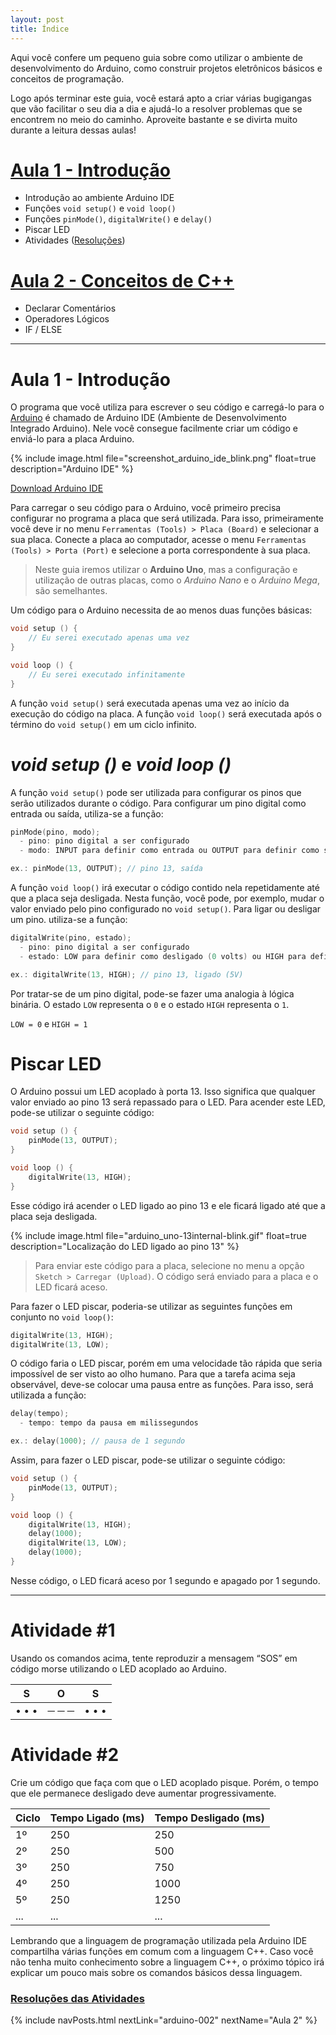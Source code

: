 ```yaml
---
layout: post
title: Índice
---
```


Aqui você confere um pequeno guia sobre como utilizar o ambiente de desenvolvimento do Arduino, como construir projetos eletrônicos básicos e conceitos de programação.

Logo após terminar este guia, você estará apto a criar várias bugigangas que vão facilitar o seu dia a dia e ajudá-lo a resolver problemas que se encontrem no meio do caminho. Aproveite bastante e se divirta muito durante a leitura dessas aulas!

# [**Aula 1** - Introdução](https://italohdc.github.io/arduino-101/posts/arduino-001/)
  * Introdução ao ambiente Arduino IDE
  * Funções ``void setup()`` e ``void loop()``
  * Funções ``pinMode()``, ``digitalWrite()`` e ``delay()``
  * Piscar LED
  * Atividades ([Resoluções](https://github.com/italohdc/arduino-101/tree/master/Atividades/Arduino-001))

# [**Aula 2 - Conceitos de C++**](https://italohdc.github.io/arduino-101/posts/arduino-002/)
  * Declarar Comentários
  * Operadores Lógicos
  * IF / ELSE

---

# Aula 1 - Introdução

O programa que você utiliza para escrever o seu código e carregá-lo para o [Arduino](https://www.arduino.cc/) é chamado de Arduino IDE (Ambiente de Desenvolvimento Integrado Arduino). Nele você consegue facilmente criar um código e enviá-lo para a placa Arduino.

{% include image.html file="screenshot_arduino_ide_blink.png" float=true description="Arduino IDE" %}

[Download Arduino IDE](https://www.arduino.cc/en/Main/Software#download)

Para carregar o seu código para o Arduino, você primeiro precisa configurar no programa a placa que será utilizada. Para isso, primeiramente você deve ir no menu ``Ferramentas (Tools) > Placa (Board)`` e selecionar a sua placa. Conecte a placa ao computador, acesse o menu ``Ferramentas (Tools) > Porta (Port)`` e selecione a porta correspondente à sua placa.

> Neste guia iremos utilizar o **Arduino Uno**, mas a configuração e utilização de outras placas, como o _Arduino Nano_ e o _Arduino Mega_, são semelhantes.

Um código para o Arduino necessita de ao menos duas funções básicas:

```c++
void setup () {
    // Eu serei executado apenas uma vez
}

void loop () {
    // Eu serei executado infinitamente
}
```

A função ``void setup()`` será executada apenas uma vez ao início da execução do código na placa. A função ``void loop()`` será executada após o término do ``void setup()`` em um ciclo infinito.

# _void setup ()_ e _void loop ()_

A função ``void setup()`` pode ser utilizada para configurar os pinos que serão utilizados durante o código. Para configurar um pino digital como entrada ou saída, utiliza-se a função:

```c++
pinMode(pino, modo);
  - pino: pino digital a ser configurado
  - modo: INPUT para definir como entrada ou OUTPUT para definir como saída

ex.: pinMode(13, OUTPUT); // pino 13, saída
```

A função ``void loop()`` irá executar o código contido nela repetidamente até que a placa seja desligada. Nesta função, você pode, por exemplo, mudar o valor enviado pelo pino configurado no ``void setup()``. Para ligar ou desligar um pino. utiliza-se a função:

```c++
digitalWrite(pino, estado);
  - pino: pino digital a ser configurado
  - estado: LOW para definir como desligado (0 volts) ou HIGH para definir como ligado (5 volts)

ex.: digitalWrite(13, HIGH); // pino 13, ligado (5V)
```

Por tratar-se de um pino digital, pode-se fazer uma analogia à lógica binária. O estado ``LOW`` representa o ``0`` e o estado ``HIGH`` representa o ``1``.

``LOW = 0`` e ``HIGH = 1``

# Piscar LED

O Arduino possui um LED acoplado à porta 13. Isso significa que qualquer valor enviado ao pino 13 será repassado para o LED. Para acender este LED, pode-se utilizar o seguinte código:

```c++
void setup () {
    pinMode(13, OUTPUT);
}

void loop () {
    digitalWrite(13, HIGH);
}
```

Esse código irá acender o LED ligado ao pino 13 e ele ficará ligado até que a placa seja desligada.

{% include image.html file="arduino_uno-13internal-blink.gif" float=true description="Localização do LED ligado ao pino 13" %}

> Para enviar este código para a placa, selecione no menu a opção ``Sketch > Carregar (Upload)``. O código será enviado para a placa e o LED ficará aceso.

Para fazer o LED piscar, poderia-se utilizar as seguintes funções em conjunto no ``void loop()``:

```c++
digitalWrite(13, HIGH);
digitalWrite(13, LOW);
```

O código faria o LED piscar, porém em uma velocidade tão rápida que seria impossível de ser visto ao olho humano. Para que a tarefa acima seja observável, deve-se colocar uma pausa entre as funções. Para isso, será utilizada a função:

```c++
delay(tempo);
  - tempo: tempo da pausa em milissegundos

ex.: delay(1000); // pausa de 1 segundo
```

Assim, para fazer o LED piscar, pode-se utilizar o seguinte código:

```c++
void setup () {
    pinMode(13, OUTPUT);
}

void loop () {
    digitalWrite(13, HIGH);
    delay(1000);
    digitalWrite(13, LOW);
    delay(1000);
}
```

Nesse código, o LED ficará aceso por 1 segundo e apagado por 1 segundo.

---

# Atividade #1

Usando os comandos acima, tente reproduzir a mensagem “SOS” em código morse utilizando o LED acoplado ao Arduino.

|S|O|S|
|---|---|---|
|• • •|─ ─ ─|• • •|

# Atividade #2

Crie um código que faça com que o LED acoplado pisque. Porém, o tempo que ele permanece desligado deve aumentar progressivamente.

|Ciclo|Tempo Ligado (ms)|Tempo Desligado (ms)|
|---|---|---|
|1º|250|250|
|2º|250|500|
|3º|250|750|
|4º|250|1000|
|5º|250|1250|
|...|...|...|

Lembrando que a linguagem de programação utilizada pela Arduino IDE compartilha várias funções em comum com a linguagem C++. Caso você não tenha muito conhecimento sobre a linguagem C++, o próximo tópico irá explicar um pouco mais sobre os comandos básicos dessa linguagem.

### [Resoluções das Atividades](https://github.com/italohdc/arduino-101/tree/master/Atividades/Arduino-001)

{% include navPosts.html nextLink="arduino-002" nextName="Aula 2" %}
